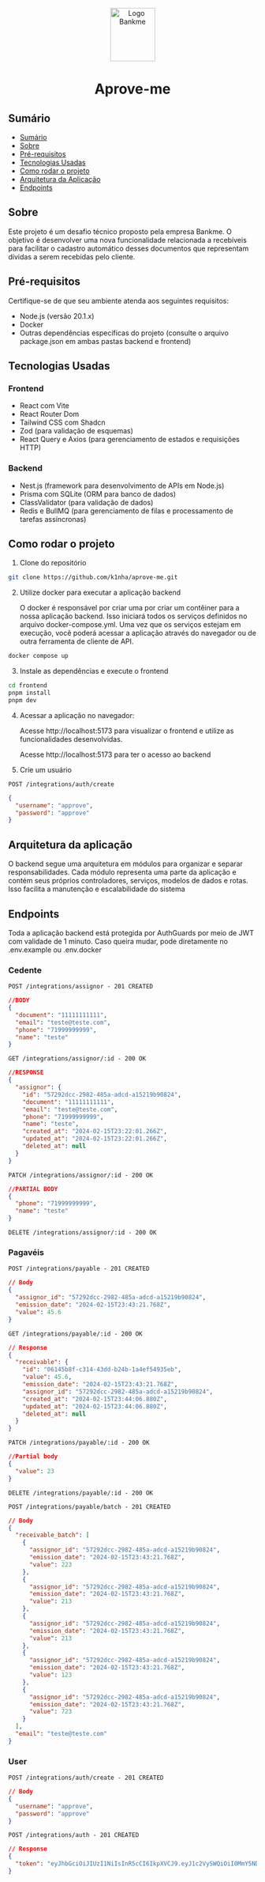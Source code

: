 <p align="center">
  <img src="./assets/logo-bankme.png" alt="Logo Bankme" width="91" height="108">
</p>
<h1 align="center">
  Aprove-me 
</h1>

## Sumário

- [Sumário](#sumário)
- [Sobre](#sobre)
- [Pré-requisitos](#pré-requisitos)
- [Tecnologias Usadas](#tecnologias-usadas)
- [Como rodar o projeto](#tecnologias-usadas)
- [Arquitetura da Aplicação](#arquitetura-da-aplicação)
- [Endpoints](#endpoints)

## Sobre

Este projeto é um desafio técnico proposto pela empresa Bankme. O objetivo é desenvolver uma nova funcionalidade
relacionada a recebíveis para facilitar o cadastro automático desses documentos que representam dívidas a serem
recebidas pelo cliente.

## Pré-requisitos

Certifique-se de que seu ambiente atenda aos seguintes requisitos:

- Node.js (versão 20.1.x)
- Docker
- Outras dependências específicas do projeto (consulte o arquivo package.json em ambas pastas backend e frontend)

## Tecnologias Usadas

### Frontend

- React com Vite
- React Router Dom
- Tailwind CSS com Shadcn
- Zod (para validação de esquemas)
- React Query e Axios (para gerenciamento de estados e requisições HTTP)

### Backend

- Nest.js (framework para desenvolvimento de APIs em Node.js)
- Prisma com SQLite (ORM para banco de dados)
- ClassValidator (para validação de dados)
- Redis e BullMQ (para gerenciamento de filas e processamento de tarefas assíncronas)

## Como rodar o projeto

1. Clone do repositório

```bash
git clone https://github.com/k1nha/aprove-me.git
```

2. Utilize docker para executar a aplicação backend

   O docker é responsável por criar uma por criar um contêiner para a nossa aplicação backend.
   Isso iniciará todos os serviços definidos no arquivo docker-compose.yml. Uma vez que os serviços estejam em execução,
   você poderá acessar a aplicação através do navegador ou de outra ferramenta de cliente de API.

```bash
docker compose up
```

3. Instale as dependências e execute o frontend

```bash
cd frontend 
pnpm install
pnpm dev
```

4. Acessar a aplicação no navegador:

   Acesse http://localhost:5173 para visualizar o frontend e utilize as funcionalidades desenvolvidas.

   Acesse http://localhost:5173 para ter o acesso ao backend


5. Crie um usuário

`POST /integrations/auth/create`

```json
{
  "username": "approve",
  "password": "approve"
}
```

## Arquitetura da aplicação

O backend segue uma arquitetura em módulos para organizar e separar responsabilidades. Cada módulo representa uma parte
da aplicação e contém seus próprios controladores, serviços, modelos de dados e rotas. Isso facilita a manutenção e
escalabilidade do sistema

## Endpoints

Toda a aplicação backend está protegida por AuthGuards por meio de JWT com validade de 1 minuto. Caso queira mudar, pode
diretamente no .env.example ou .env.docker

### Cedente

`POST /integrations/assignor - 201 CREATED`

```json
//BODY
{
  "document": "11111111111",
  "email": "teste@teste.com",
  "phone": "71999999999",
  "name": "teste"
}
```

`GET /integrations/assignor/:id - 200 OK`

```json
//RESPONSE
{
  "assignor": {
    "id": "57292dcc-2982-485a-adcd-a15219b90824",
    "document": "11111111111",
    "email": "teste@teste.com",
    "phone": "71999999999",
    "name": "teste",
    "created_at": "2024-02-15T23:22:01.266Z",
    "updated_at": "2024-02-15T23:22:01.266Z",
    "deleted_at": null
  }
}
```

`PATCH /integrations/assignor/:id - 200 OK`

```json
//PARTIAL BODY
{
  "phone": "71999999999",
  "name": "teste"
}
```

`DELETE /integrations/assignor/:id - 200 OK`

### Pagavéis

`POST /integrations/payable - 201 CREATED`

```json
// Body
{
  "assignor_id": "57292dcc-2982-485a-adcd-a15219b90824",
  "emission_date": "2024-02-15T23:43:21.768Z",
  "value": 45.6
}
```

`GET /integrations/payable/:id - 200 OK`

```json
// Response
{
  "receivable": {
    "id": "06145b8f-c314-43dd-b24b-1a4ef54935eb",
    "value": 45.6,
    "emission_date": "2024-02-15T23:43:21.768Z",
    "assignor_id": "57292dcc-2982-485a-adcd-a15219b90824",
    "created_at": "2024-02-15T23:44:06.880Z",
    "updated_at": "2024-02-15T23:44:06.880Z",
    "deleted_at": null
  }
}
```

`PATCH /integrations/payable/:id - 200 OK`

```json
//Partial body
{
  "value": 23
}
```

`DELETE /integrations/payable/:id - 200 OK`

`POST /integrations/payable/batch - 201 CREATED`

```json
// Body
{
  "receivable_batch": [
    {
      "assignor_id": "57292dcc-2982-485a-adcd-a15219b90824",
      "emission_date": "2024-02-15T23:43:21.768Z",
      "value": 223
    },
    {
      "assignor_id": "57292dcc-2982-485a-adcd-a15219b90824",
      "emission_date": "2024-02-15T23:43:21.768Z",
      "value": 213
    },
    {
      "assignor_id": "57292dcc-2982-485a-adcd-a15219b90824",
      "emission_date": "2024-02-15T23:43:21.768Z",
      "value": 213
    },
    {
      "assignor_id": "57292dcc-2982-485a-adcd-a15219b90824",
      "emission_date": "2024-02-15T23:43:21.768Z",
      "value": 123
    },
    {
      "assignor_id": "57292dcc-2982-485a-adcd-a15219b90824",
      "emission_date": "2024-02-15T23:43:21.768Z",
      "value": 723
    }
  ],
  "email": "teste@teste.com"
}
```

### User

`POST /integrations/auth/create - 201 CREATED`

```json
// Body
{
  "username": "approve",
  "password": "approve"
}
```

`POST /integrations/auth - 201 CREATED`

```json
// Response
{
  "token": "eyJhbGciOiJIUzI1NiIsInR5cCI6IkpXVCJ9.eyJ1c2VySWQiOiI0MmY5NDFiMy1kM2ZmLTQ5N2YtYTViZC00MmFjN2JjZTczOTYiLCJpYXQiOjE3MDgzNzU3OTIsImV4cCI6MTcwODQzNTc5Mn0.pmDdpH_6MkTTeJxIf4HRjLI0wThThwuVdjNDSUyqzOc"
}
```